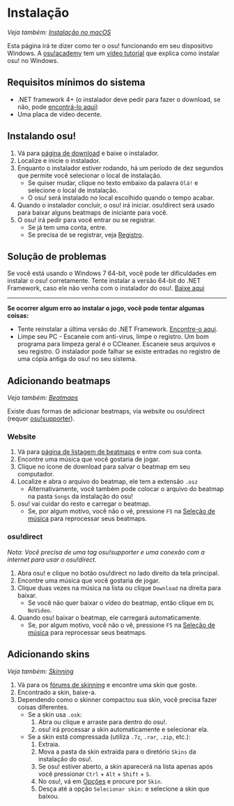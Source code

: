 # Instalação

*Veja também: [Instalação no macOS](/wiki/Installation/macOS)*

Esta página irá te dizer como ter o osu! funcionando em seu dispositivo Windows. A [osu!academy](/wiki/osu!academy) tem um [vídeo tutorial](https://www.youtube.com/watch?v=0V5GwzmMhpU) que explica como instalar osu! no Windows.

## Requisitos mínimos do sistema

- .NET framework 4+ (o instalador deve pedir para fazer o download, se não, pode [encontrá-lo aqui](https://www.microsoft.com/pt-br/download/details.aspx?id=48130))
- Uma placa de vídeo decente.

## Instalando osu!

1. Vá para [página de download](https://osu.ppy.sh/home/download) e baixe o instalador.
2. Localize e inicie o instalador.
3. Enquanto o instalador estiver rodando, há um período de dez segundos que permite você selecionar o local de instalação.
   - Se quiser mudar, clique no texto embaixo da palavra `Olá!` e selecione o local de instalação.
   - O osu! será instalado no local escolhido quando o tempo acabar.
4. Quando o instalador concluir, o osu! irá iniciar. osu!direct será usado para baixar alguns beatmaps de iniciante para você.
5. O osu! irá pedir para você entrar ou se registrar.
   - Se já tem uma conta, entre.
   - Se precisa de se registrar, veja [Registro](/wiki/Registration).

## Solução de problemas

Se você está usando o Windows 7 64-bit, você pode ter dificuldades em instalar o osu! corretamente. Tente instalar a versão 64-bit do .NET Framework, caso ele não venha com o instalador do osu!. [Baixe aqui](https://download.microsoft.com/download/2/0/e/20e90413-712f-438c-988e-fdaa79a8ac3d/dotnetfx35.exe)

---

**Se ocorrer algum erro ao instalar o jogo, você pode tentar algumas coisas:**

- Tente reinstalar a última versão do .NET Framework. [Encontre-o aqui](https://dotnet.microsoft.com/download).
- Limpe seu PC - Escaneie com anti-virus, limpe o registro. Um bom programa para limpeza geral é o CCleaner. Escaneie seus arquivos e seu registro. O instalador pode falhar se existe entradas no registro de uma cópia antiga do osu! no seu sistema.

## Adicionando beatmaps

*Veja também: [Beatmaps](/wiki/Beatmap)*

Existe duas formas de adicionar beatmaps, via website ou osu!direct (requer [osu!supporter](/wiki/osu!supporter)).

### Website

1. Vá para [página de listagem de beatmaps](https://osu.ppy.sh/beatmapsets) e entre com sua conta.
2. Encontre uma música que você gostaria de jogar.
3. Clique no ícone de download para salvar o beatmap em seu computador.
4. Localize e abra o arquivo do beatmap, ele tem a extensão `.osz`
   - Alternativamente, você também pode colocar o arquivo do beatmap na pasta `Songs` da instalação do osu!
5. osu! vai cuidar do resto e carregar o beatmap.
   - Se, por algum motivo, você não o vê, pressione `F5` na [Seleção de música](/wiki/Interface#song-selection-screen) para reprocessar seus beatmaps.

### osu!direct

*Nota: Você precisa de uma tag osu!supporter e uma conexão com a internet para usar o osu!direct.*

1. Abra osu! e clique no botão osu!direct no lado direito da tela principal.
2. Encontre uma música que você gostaria de jogar.
3. Clique duas vezes na música na lista ou clique `Download` na direita para baixar.
   - Se você não quer baixar o vídeo do beatmap, então clique em `DL NoVideo`.
4. Quando osu! baixar o beatmap, ele carregará automaticamente.
   - Se, por algum motivo, você não o vê, pressione `F5` na [Seleção de música](/wiki/Interface#song-selection-screen) para reprocessar seus beatmaps.

## Adicionando skins

*Veja também: [Skinning](/wiki/Skinning)*

1. Vá para os [fórums de skinning](https://osu.ppy.sh/community/forums/15) e encontre uma skin que goste.
2. Encontrado a skin, baixe-a.
3. Dependendo como o skinner compactou sua skin, você precisa fazer coisas diferentes.
   - Se a skin usa `.osk`:
     1. Abra ou clique e arraste para dentro do osu!.
     2. osu! irá processar a skin automaticamente e selecionar ela.
   - Se a skin está compressada (utiliza `.7z`, `.rar`, `.zip`, etc.):
     1. Extraia.
     2. Mova a pasta da skin extraída para o diretório `Skins` da instalação do osu!.
     3. Se osu! estiver aberto, a skin aparecerá na lista apenas após você pressionar `Ctrl` + `Alt` + `Shift` + `S`.
     4. No osu!, vá em [Opções](/wiki/Options) e procure por `Skin`.
     5. Desça até a opção `Selecionar skin:` e selecione a skin que baixou.
